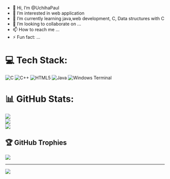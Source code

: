 - 👋 Hi, I’m @UchihaPaul
- 👀 I’m interested in web application
- 🌱 I’m currently learning java,web development, C, Data structures with C
- 💞️ I’m looking to collaborate on ...
- 📫 How to reach me ...
- ⚡ Fun fact: ...


# 💻 Tech Stack:
![C](https://img.shields.io/badge/c-%2300599C.svg?style=plastic&logo=c&logoColor=white) ![C++](https://img.shields.io/badge/c++-%2300599C.svg?style=plastic&logo=c%2B%2B&logoColor=white) ![HTML5](https://img.shields.io/badge/html5-%23E34F26.svg?style=plastic&logo=html5&logoColor=white) ![Java](https://img.shields.io/badge/java-%23ED8B00.svg?style=plastic&logo=openjdk&logoColor=white) ![Windows Terminal](https://img.shields.io/badge/Windows%20Terminal-%234D4D4D.svg?style=plastic&logo=windows-terminal&logoColor=white)
# 📊 GitHub Stats:
![](https://github-readme-stats.vercel.app/api?username=UchihqPaul&theme=dark&hide_border=false&include_all_commits=true&count_private=false)<br/>
![](https://nirzak-streak-stats.vercel.app/?user=UchihqPaul&theme=dark&hide_border=false)<br/>
![](https://github-readme-stats.vercel.app/api/top-langs/?username=UchihqPaul&theme=dark&hide_border=false&include_all_commits=true&count_private=false&layout=compact)

## 🏆 GitHub Trophies
![](https://github-profile-trophy.vercel.app/?username=UchihqPaul&theme=radical&no-frame=false&no-bg=true&margin-w=4)

---
[![](https://visitcount.itsvg.in/api?id=UchihqPaul&icon=0&color=0)](https://visitcount.itsvg.in)

<!-- Proudly created with GPRM ( https://gprm.itsvg.in ) --><!---
UchihaPaul/UchihaPaul is a ✨ special ✨ repository because its `README.md` (this file) appears on your GitHub profile.
You can click the Preview link to take a look at your changes.
--->
